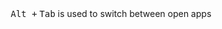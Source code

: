<!DOCTYPE html>
<html>

<head>
    <title>The kbd tag</title>
    <style>
        body {
            text-align: center;
        }
    </style>
</head>

<body>
    <kbd>Alt </kbd>
    <kbd>+</kbd>
    <kbd>Tab</kbd>
    <span>
        is used to switch between open apps
    </span>
</body>

</html>

